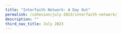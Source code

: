 ```yaml
---
title: "Interfaith Network: A Day Out"
permalink: /cohesion/july-2023/interfaith-network/
description: ""
third_nav_title: July 2023
---
```


